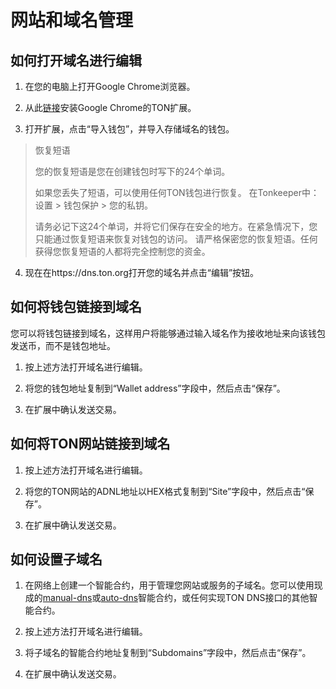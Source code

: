 # 网站和域名管理

## 如何打开域名进行编辑

1. 在您的电脑上打开Google Chrome浏览器。

2. 从此[链接](https://chrome.google.com/webstore/detail/ton-wallet/nphplpgoakhhjchkkhmiggakijnkhfnd)安装Google Chrome的TON扩展。

3. 打开扩展，点击“导入钱包”，并导入存储域名的钱包。

> 恢复短语
>
> 您的恢复短语是您在创建钱包时写下的24个单词。
>
> 如果您丢失了短语，可以使用任何TON钱包进行恢复。
> 在Tonkeeper中：设置 > 钱包保护 > 您的私钥。
>
> 请务必记下这24个单词，并将它们保存在安全的地方。在紧急情况下，您只能通过恢复短语来恢复对钱包的访问。
> 请严格保密您的恢复短语。任何获得您恢复短语的人都将完全控制您的资金。

4. 现在在https://dns.ton.org打开您的域名并点击“编辑”按钮。

## 如何将钱包链接到域名

您可以将钱包链接到域名，这样用户将能够通过输入域名作为接收地址来向该钱包发送币，而不是钱包地址。

1. 按上述方法打开域名进行编辑。

2. 将您的钱包地址复制到“Wallet address”字段中，然后点击“保存”。

3. 在扩展中确认发送交易。

## 如何将TON网站链接到域名

1. 按上述方法打开域名进行编辑。

2. 将您的TON网站的ADNL地址以HEX格式复制到“Site”字段中，然后点击“保存”。

3. 在扩展中确认发送交易。

## 如何设置子域名

1. 在网络上创建一个智能合约，用于管理您网站或服务的子域名。您可以使用现成的[manual-dns](https://github.com/ton-blockchain/ton/blob/master/crypto/smartcont/dns-manual-code.fc)或[auto-dns](https://github.com/ton-blockchain/ton/blob/master/crypto/smartcont/dns-auto-code.fc)智能合约，或任何实现TON DNS接口的其他智能合约。

2. 按上述方法打开域名进行编辑。

3. 将子域名的智能合约地址复制到“Subdomains”字段中，然后点击“保存”。

4. 在扩展中确认发送交易。
